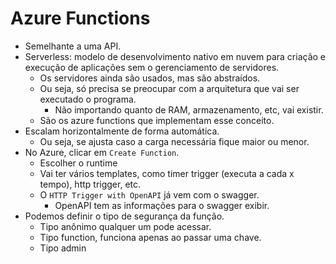 # Azure Functions

* Semelhante a uma API.
* Serverless: modelo de desenvolvimento nativo em nuvem para criação e execução de aplicações sem o gerenciamento de servidores.
  * Os servidores ainda são usados, mas são abstraídos.
  * Ou seja, só precisa se preocupar com a arquitetura que vai ser executado o programa.
    * Não importando quanto de RAM, armazenamento, etc, vai existir.
  * São os azure functions que implementam esse conceito.
* Escalam horizontalmente de forma automática.
  * Ou seja, se ajusta caso a carga necessária fique maior ou menor.
* No Azure, clicar em `Create Function`.
  * Escolher o runtime
  * Vai ter vários templates, como timer trigger (executa a cada x tempo), http trigger, etc.
  * O `HTTP Trigger with OpenAPI` já vem com o swagger.
    * OpenAPI tem as informações para o swagger exibir.
* Podemos definir o tipo de segurança da função.
  * Tipo anônimo qualquer um pode acessar.
  * Tipo function, funciona apenas ao passar uma chave.
  * Tipo admin